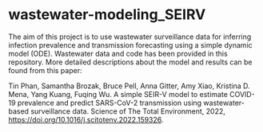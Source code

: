 # wastewater-modeling_SEIRV
The aim of this project is to use wastewater surveillance data for inferring infection prevalence and transmission forecasting using a simple dynamic model (ODE). Wastewater data and code has been provided in this repository. More detailed descriptions about the model and results can be found from this paper:

Tin Phan, Samantha Brozak, Bruce Pell, Anna Gitter, Amy Xiao, Kristina D. Mena, Yang Kuang, Fuqing Wu. A simple SEIR-V model to estimate COVID-19 prevalence and predict SARS-CoV-2 transmission using wastewater-based surveillance data. Science of The Total Environment, 2022, https://doi.org/10.1016/j.scitotenv.2022.159326.
